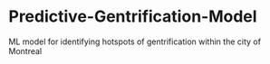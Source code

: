 # Predictive-Gentrification-Model
ML model for identifying hotspots of gentrification within the city of Montreal
